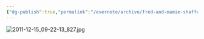 ```yaml
---
{"dg-publish":true,"permalink":"/evernote/archive/fred-and-mamie-shaffer-legg/","tags":["Mamie-Catherine-Shaffer","Fred-Legg"]}
---
```


![2011-12-15_09-22-13_827.jpg](/img/user/assets/Fred_and_Mamie_Shaffer_Legg.resources/2011-12-15_09-22-13_827.jpg)
